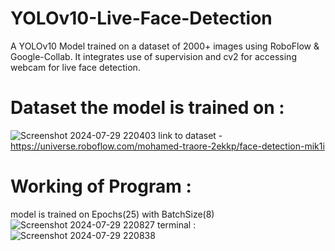 # YOLOv10-Live-Face-Detection
A YOLOv10 Model trained on a dataset of 2000+ images using RoboFlow &amp; Google-Collab. It integrates use of supervision and cv2 for accessing webcam for live face detection.

# Dataset the model is trained on : 
![Screenshot 2024-07-29 220403](https://github.com/user-attachments/assets/08f30d7b-7be2-4a45-9e68-ce6ec42a5a75)
link to dataset - https://universe.roboflow.com/mohamed-traore-2ekkp/face-detection-mik1i

# Working of Program : 
model is trained on Epochs(25) with BatchSize(8)
![Screenshot 2024-07-29 220827](https://github.com/user-attachments/assets/f9e62ad6-e9e3-4dde-9b29-47148bf727e7)
terminal :
![Screenshot 2024-07-29 220838](https://github.com/user-attachments/assets/fe09520a-c194-47d9-8918-d11dae7fc4bf)
